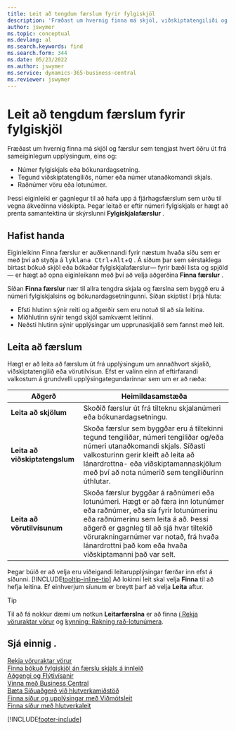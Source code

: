 ```yaml
---
title: Leit að tengdum færslum fyrir fylgiskjöl
description: 'Fræðast um hvernig finna má skjöl, viðskiptatengiliði og birgðafærslur sem tengjast hvert öðru.'
author: jswymer
ms.topic: conceptual
ms.devlang: al
ms.search.keywords: find
ms.search.form: 344
ms.date: 05/23/2022
ms.author: jswymer
ms.service: dynamics-365-business-central
ms.reviewer: jswymer
---
```

# Leit að tengdum færslum fyrir fylgiskjöl

Fræðast um hvernig finna má skjöl og færslur sem tengjast hvert öðru út frá sameiginlegum upplýsingum, eins og:

- Númer fylgiskjals eða bókunardagsetning.
- Tegund viðskiptatengiliðs, númer eða númer utanaðkomandi skjals.
- Raðnúmer vöru eða lotunúmer.

Þessi eiginleiki er gagnlegur til að hafa upp á fjárhagsfærslum sem urðu til vegna ákveðinna viðskipta. Þegar leitað er eftir númeri fylgiskjals er hægt að prenta samantektina úr skýrslunni **Fylgiskjalafærslur** .

## Hafist handa

Eiginleikinn Finna færslur er auðkennandi fyrir næstum hvaða síðu sem er með því að styðja á <kbd>lyklana Ctrl</kbd>+<kbd>Alt</kbd>+<kbd>Q</kbd> . Á síðum þar sem sérstaklega birtast bókuð skjöl eða bókaðar fylgiskjalafærslur&mdash; fyrir bæði lista og spjöld&mdash; er hægt að opna eiginleikann með því að velja aðgerðina **Finna færslur** .

Síðan **Finna færslur** nær til allra tengdra skjala og færslna sem byggð eru á númeri fylgiskjalsins og bókunardagsetningunni. Síðan skiptist í þrjá hluta:

- Efsti hlutinn sýnir reiti og aðgerðir sem eru notuð til að sía leitina.
- Miðhlutinn sýnir tengd skjöl samkvæmt leitinni.
- Neðsti hlutinn sýnir upplýsingar um upprunaskjalið sem fannst með leit.

## Leita að færslum

Hægt er að leita að færslum út frá upplýsingum um annaðhvort skjalið, viðskiptatengilið eða vörutilvísun. Efst er valinn einn af eftirfarandi valkostum á grundvelli upplýsingategundarinnar sem um er að ræða:

|Aðgerð|Heimildasamstæða|
|------|-----------|
| **Leita að skjölum** | Skoðið færslur út frá tilteknu skjalanúmeri eða bókunardagsetningu. |
| **Leita að viðskiptatengslum** | Skoða færslur sem byggðar eru á tiltekinni tegund tengiliðar, númeri tengiliðar og/eða númeri utanaðkomandi skjals. Síðasti valkosturinn gerir kleift að leita að lánardrottna- eða viðskiptamannaskjölum með því að nota númerið sem tengiliðurinn úthlutar. |
| **Leita að vörutilvísunum** | Skoða færslur byggðar á raðnúmeri eða lotunúmeri. Hægt er að færa inn lotunúmer eða raðnúmer, eða sía fyrir lotunúmerinu eða raðnúmerinu sem leita á að. Þessi aðgerð er gagnleg til að sjá hvar tiltekið vörurakningarnúmer var notað, frá hvaða lánardrottni það kom eða hvaða viðskiptamanni það var selt. |

Þegar búið er að velja eru viðeigandi leitarupplýsingar færðar inn efst á síðunni. [!INCLUDE[tooltip-inline-tip](includes/tooltip-inline-tip_md.md)] Að lokinni leit skal velja **Finna** til að hefja leitina. Ef einhverjum síunum er breytt þarf að velja **Leita** aftur.

> [!TIP]
> Til að fá nokkur dæmi um notkun **Leitarfærslna** er að finna [í Rekja vöruraktar vörur](inventory-how-to-trace-item-tracked-items.md) og [kynning: Rakning rað-lotunúmera](walkthrough-tracing-serial-lot-numbers.md).

## Sjá einnig .

[Rekja vöruraktar vörur](inventory-how-to-trace-item-tracked-items.md)  
[Finna bókuð fylgiskjöl án færslu skjals á innleið](across-how-find-posted-documents-without-income-document-records.md)  
[Aðgengi og Flýtivísanir](ui-accessibility.md)  
[Vinna með Business Central](ui-work-product.md)  
[Bæta Síðuaðgerð við hlutverkamiðstöð](ui-bookmarks.md)  
[Finna síður og upplýsingar með Viðmótsleit](ui-search.md)  
[Finna síður með hlutverkaleit](ui-role-explorer.md)  

[!INCLUDE[footer-include](includes/footer-banner.md)]
